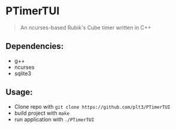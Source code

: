 # PTimerTUI

> An ncurses-based Rubik's Cube timer written in C++

## Dependencies:
- g++
- ncurses
- sqlite3

## Usage:
- Clone repo with `git clone https://github.com/plt3/PTimerTUI`
- build project with `make`
- run application with `./PTimerTUI`
